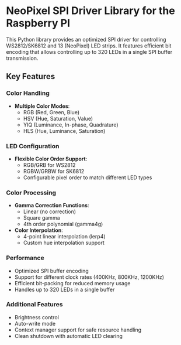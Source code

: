 # NeoPixel SPI Driver Library for the Raspberry PI

This Python library provides an optimized SPI driver for controlling WS2812/SK6812 and 13 (NeoPixel) LED strips. It features efficient bit encoding that allows controlling up to 320 LEDs in a single SPI buffer transmission.

## Key Features

### Color Handling
- **Multiple Color Modes**:
  - RGB (Red, Green, Blue)
  - HSV (Hue, Saturation, Value)
  - YIQ (Luminance, In-phase, Quadrature)
  - HLS (Hue, Luminance, Saturation)

### LED Configuration
- **Flexible Color Order Support**:
  - RGB/GRB for WS2812
  - RGBW/GRBW for SK6812
  - Configurable pixel order to match different LED types

### Color Processing
- **Gamma Correction Functions**:
  - Linear (no correction)
  - Square gamma
  - 4th order polynomial (gamma4g)
- **Color Interpolation**:
  - 4-point linear interpolation (lerp4)
  - Custom hue interpolation support

### Performance
- Optimized SPI buffer encoding
- Support for different clock rates (400KHz, 800KHz, 1200KHz)
- Efficient bit-packing for reduced memory usage
- Handles up to 320 LEDs in a single buffer

### Additional Features
- Brightness control
- Auto-write mode
- Context manager support for safe resource handling
- Clean shutdown with automatic LED clearing

##